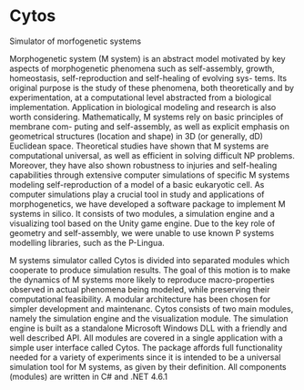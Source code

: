 # Cytos
Simulator of morfogenetic systems


Morphogenetic system (M system) is an abstract model motivated by key aspects of morphogenetic phenomena such as self-assembly, growth, homeostasis, self-reproduction and self-healing of evolving sys- tems. Its original purpose is the study of these phenomena, both theoretically and by experimentation, at a computational level abstracted from a biological implementation. Application in biological modeling and research is also worth considering.
Mathematically, M systems rely on basic principles of membrane com- puting and self-assembly, as well as explicit emphasis on geometrical structures (location and shape) in 3D (or generally, dD) Euclidean space. Theoretical studies have shown that M systems are computational universal, as well as efficient in solving difficult NP problems. Moreover, they have also shown robustness to injuries and self-healing capabilities through extensive computer simulations of specific M systems modeling self-reproduction of a model of a basic eukaryotic cell.
As computer simulations play a crucial tool in study and applications of morphogenetics, we have developed a software package to implement M systems in silico. It consists of two modules, a simulation engine and a visualizing tool based on the Unity game engine. Due to the key role of geometry and self-assembly, we were unable to use known P systems modelling libraries, such as the P-Lingua. 

M systems simulator called Cytos is divided into separated modules which cooperate to produce simulation results. The goal of this motion is to make the dynamics of M systems more likely to reproduce macro-properties observed in actual phenomena being modeled, while preserving their computational feasibility.
A modular architecture has been chosen for simpler development and maintenanc. Cytos consists of two main modules, namely the simulation engine and the visualization module. The simulation engine is built as a standalone Microsoft Windows DLL with a friendly and well described API. 
All modules are covered in a single application with a simple user interface called Cytos. The package affords full functionality needed for a variety of experiments since it is intended to be a universal simulation tool for M systems, as given by their definition. All components (modules) are written in C# and .NET 4.6.1 
